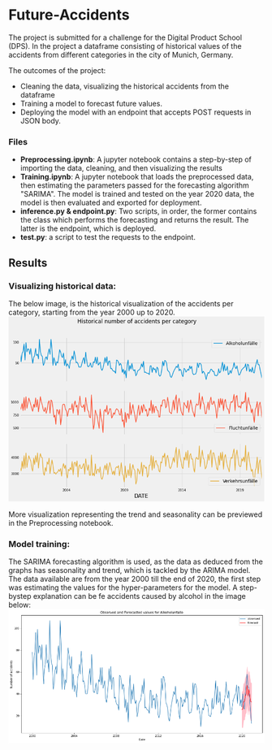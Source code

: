 # Future-Accidents

The project is submitted for a challenge for the Digital Product School (DPS). In the project a dataframe consisting of historical values of the accidents from different categories in the city of Munich, Germany.

 The outcomes of the project:
 - Cleaning the data,  visualizing the historical accidents from the dataframe
 - Training a model to forecast future values.
 - Deploying the model with an endpoint that accepts POST requests in JSON body.


### Files

 - **Preprocessing.ipynb**: A jupyter notebook contains a step-by-step of importing the data, cleaning, and then visualizing the results
 - **Training.ipynb**: A jupyter notebook that loads the preprocessed data, then estimating the parameters passed for the forecasting algorithm "SARIMA". The model is trained and tested on the year 2020 data, the model is then evaluated and exported for deployment.
 - **inference.py & endpoint.py**: Two scripts, in order, the former contains the class which performs the  forecasting and returns the result. The latter is the endpoint, which is deployed.
 - **test.py**: a script to test the requests to the endpoint.

## Results

### Visualizing historical data:
The below image, is the historical visualization of the accidents per category, starting from the year 2000 up to 2020.
![Historical_values](historical_accidents.png)  
  
 More visualization representing the trend and seasonality can be previewed in the Preprocessing notebook.
 
 ### Model training:
 
 The SARIMA forecasting algorithm is used, as the data as deduced from the graphs has seasonality and trend, which is tackled by the ARIMA model.
 The data available are from the year 2000 till the end of 2020, the first step was estimating the values for the hyper-parameters for the model. A step-bystep explanation can be fe accidents caused by alcohol in the image below:
 ![alcohol_forecast](Alcohol_forecast.png)  



